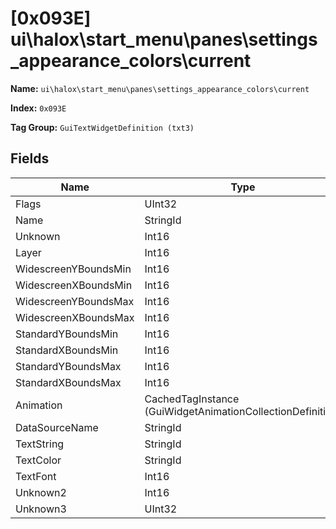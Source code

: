 # [0x093E] ui\halox\start_menu\panes\settings_appearance_colors\current

**Name:** ```ui\halox\start_menu\panes\settings_appearance_colors\current```

**Index:** ```0x093E```

**Tag Group:** ```GuiTextWidgetDefinition (txt3)```

## Fields

Name	| Type	| Value
---	|---	|---	|
Flags	|UInt32	|73737
Name	|StringId	|current
Unknown	|Int16	|0
Layer	|Int16	|0
WidescreenYBoundsMin	|Int16	|252
WidescreenXBoundsMin	|Int16	|39
WidescreenYBoundsMax	|Int16	|282
WidescreenXBoundsMax	|Int16	|290
StandardYBoundsMin	|Int16	|0
StandardXBoundsMin	|Int16	|0
StandardYBoundsMax	|Int16	|0
StandardXBoundsMax	|Int16	|0
Animation	|CachedTagInstance (GuiWidgetAnimationCollectionDefinition)	|[[0x07B7] 0x000007B7](../GuiWidgetAnimationCollectionDefinition/07B7.md)
DataSourceName	|StringId	|
TextString	|StringId	|
TextColor	|StringId	|
TextFont	|Int16	|1
Unknown2	|Int16	|0
Unknown3	|UInt32	|0


